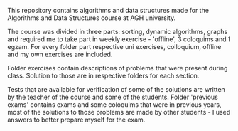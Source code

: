 This repository contains algorithms and data structures made for the Algorithms and Data Structures course at AGH university.

The course was divided in three parts: sorting, dynamic algorithms, graphs and required me to take part in weekly exercise - 'offline', 3 coloquims and 1 egzam. For every folder part respective uni exercises, colloquium, offline and my own exercises are included.

Folder exercises contain descriptions of problems that were present during class. Solution to those are in respective folders for each section.

Tests that are available for verification of some of the solutions are written by the teacher of the course and some of the students. Folder 'previous exams' contains exams and some coloquims that were in previous years, most of the solutions to those problems are made by other students - I used answers to better prepare myself for the exam.
